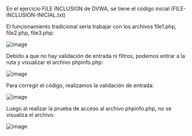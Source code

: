 En el ejercicio FILE INCLUSION de DVWA, se tiene el código inicial (FILE-INCLUSION-INICIAL.txt)


El funcionamiento tradicional sería trabajar con los archivos file1.php, file2.php, file3.php:


![image](https://user-images.githubusercontent.com/46895869/51545181-6c40e800-1e2f-11e9-9153-b8023d5fa867.png)


Debido a que no hay validación de entrada ni filtros, podemos entrar a la ruta y visualizar el archivo phpinfo.php:


![image](https://user-images.githubusercontent.com/46895869/51545341-cd68bb80-1e2f-11e9-95f3-3610bd5e8a6f.png)


Para corregir el código, realizamos la validación de entrada:


![image](https://user-images.githubusercontent.com/46895869/51545597-4c5df400-1e30-11e9-8bac-1936dfe81cc6.png)


Luego al realizar la prueba de acceso al archivo phpinfo.php, no se visualiza el archivo:


![image](https://user-images.githubusercontent.com/46895869/51545678-757e8480-1e30-11e9-9031-30bbdf1ce217.png)


